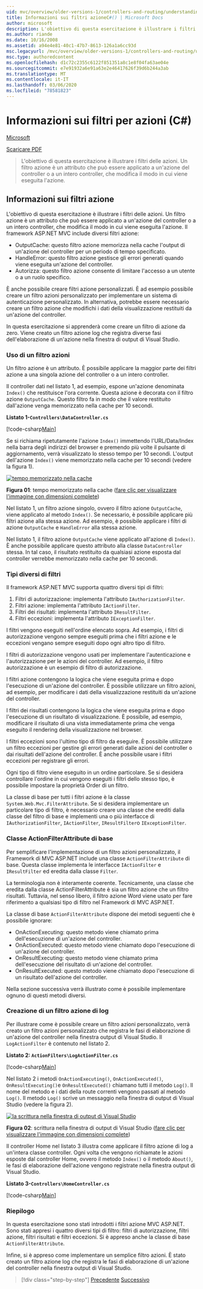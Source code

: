 ```yaml
---
uid: mvc/overview/older-versions-1/controllers-and-routing/understanding-action-filters-cs
title: Informazioni sui filtri azioneC#() | Microsoft Docs
author: microsoft
description: L'obiettivo di questa esercitazione è illustrare i filtri delle azioni. Un filtro azioni è un attributo che può essere applicato a un'azione del controller o a un intero controller...
ms.author: riande
ms.date: 10/16/2008
ms.assetid: a94e4e81-40c1-47b7-8613-126a1a6cc93d
msc.legacyurl: /mvc/overview/older-versions-1/controllers-and-routing/understanding-action-filters-cs
msc.type: authoredcontent
ms.openlocfilehash: d1c72c2355c6122f851351a8c1e8f04fa63ae04e
ms.sourcegitcommit: e7e91932a6e91a63e2e46417626f39d6b244a3ab
ms.translationtype: MT
ms.contentlocale: it-IT
ms.lasthandoff: 03/06/2020
ms.locfileid: "78581823"
---
```

# <a name="understanding-action-filters-c"></a>Informazioni sui filtri per azioni (C#)

[Microsoft](https://github.com/microsoft)

[Scaricare PDF](https://download.microsoft.com/download/e/f/3/ef3f2ff6-7424-48f7-bdaa-180ef64c3490/ASPNET_MVC_Tutorial_14_CS.pdf)

> L'obiettivo di questa esercitazione è illustrare i filtri delle azioni. Un filtro azione è un attributo che può essere applicato a un'azione del controller o a un intero controller, che modifica il modo in cui viene eseguita l'azione.

## <a name="understanding-action-filters"></a>Informazioni sui filtri azione

L'obiettivo di questa esercitazione è illustrare i filtri delle azioni. Un filtro azione è un attributo che può essere applicato a un'azione del controller o a un intero controller, che modifica il modo in cui viene eseguita l'azione. Il framework ASP.NET MVC include diversi filtri azione:

- OutputCache: questo filtro azione memorizza nella cache l'output di un'azione del controller per un periodo di tempo specificato.
- HandleError: questo filtro azione gestisce gli errori generati quando viene eseguita un'azione del controller.
- Autorizza: questo filtro azione consente di limitare l'accesso a un utente o a un ruolo specifico.

È anche possibile creare filtri azione personalizzati. È ad esempio possibile creare un filtro azioni personalizzato per implementare un sistema di autenticazione personalizzato. In alternativa, potrebbe essere necessario creare un filtro azione che modifichi i dati della visualizzazione restituiti da un'azione del controller.

In questa esercitazione si apprenderà come creare un filtro di azione da zero. Viene creato un filtro azione log che registra diverse fasi dell'elaborazione di un'azione nella finestra di output di Visual Studio.

### <a name="using-an-action-filter"></a>Uso di un filtro azioni

Un filtro azione è un attributo. È possibile applicare la maggior parte dei filtri azione a una singola azione del controller o a un intero controller.

Il controller dati nel listato 1, ad esempio, espone un'azione denominata `Index()` che restituisce l'ora corrente. Questa azione è decorata con il filtro azione `OutputCache`. Questo filtro fa in modo che il valore restituito dall'azione venga memorizzato nella cache per 10 secondi.

**Listato 1-`Controllers\DataController.cs`**

[!code-csharp[Main](understanding-action-filters-cs/samples/sample1.cs)]

Se si richiama ripetutamente l'azione `Index()` immettendo l'URL/Data/Index nella barra degli indirizzi del browser e premendo più volte il pulsante di aggiornamento, verrà visualizzato lo stesso tempo per 10 secondi. L'output dell'azione `Index()` viene memorizzato nella cache per 10 secondi (vedere la figura 1).

[![tempo memorizzato nella cache](understanding-action-filters-cs/_static/image2.png)](understanding-action-filters-cs/_static/image1.png)

**Figura 01**: tempo memorizzato nella cache ([fare clic per visualizzare l'immagine con dimensioni complete](understanding-action-filters-cs/_static/image3.png))

Nel listato 1, un filtro azione singolo, ovvero il filtro azione `OutputCache`, viene applicato al metodo `Index()`. Se necessario, è possibile applicare più filtri azione alla stessa azione. Ad esempio, è possibile applicare i filtri di azione `OutputCache` e `HandleError` alla stessa azione.

Nel listato 1, il filtro azione `OutputCache` viene applicato all'azione di `Index()`. È anche possibile applicare questo attributo alla classe `DataController` stessa. In tal caso, il risultato restituito da qualsiasi azione esposta dal controller verrebbe memorizzato nella cache per 10 secondi.

### <a name="the-different-types-of-filters"></a>Tipi diversi di filtri

Il framework ASP.NET MVC supporta quattro diversi tipi di filtri:

1. Filtri di autorizzazione: implementa l'attributo `IAuthorizationFilter`.
2. Filtri azione: implementa l'attributo `IActionFilter`.
3. Filtri dei risultati: implementa l'attributo `IResultFilter`.
4. Filtri eccezioni: implementa l'attributo `IExceptionFilter`.

I filtri vengono eseguiti nell'ordine elencato sopra. Ad esempio, i filtri di autorizzazione vengono sempre eseguiti prima che i filtri azione e le eccezioni vengano sempre eseguiti dopo ogni altro tipo di filtro.

I filtri di autorizzazione vengono usati per implementare l'autenticazione e l'autorizzazione per le azioni del controller. Ad esempio, il filtro autorizzazione è un esempio di filtro di autorizzazione.

I filtri azione contengono la logica che viene eseguita prima e dopo l'esecuzione di un'azione del controller. È possibile utilizzare un filtro azioni, ad esempio, per modificare i dati della visualizzazione restituiti da un'azione del controller.

I filtri dei risultati contengono la logica che viene eseguita prima e dopo l'esecuzione di un risultato di visualizzazione. È possibile, ad esempio, modificare il risultato di una vista immediatamente prima che venga eseguito il rendering della visualizzazione nel browser.

I filtri eccezioni sono l'ultimo tipo di filtro da eseguire. È possibile utilizzare un filtro eccezioni per gestire gli errori generati dalle azioni del controller o dai risultati dell'azione del controller. È anche possibile usare i filtri eccezioni per registrare gli errori.

Ogni tipo di filtro viene eseguito in un ordine particolare. Se si desidera controllare l'ordine in cui vengono eseguiti i filtri dello stesso tipo, è possibile impostare la proprietà Order di un filtro.

La classe di base per tutti i filtri azione è la classe `System.Web.Mvc.FilterAttribute`. Se si desidera implementare un particolare tipo di filtro, è necessario creare una classe che erediti dalla classe del filtro di base e implementi una o più interfacce di `IAuthorizationFilter`, `IActionFilter`, `IResultFilter`o `IExceptionFilter`.

### <a name="the-base-actionfilterattribute-class"></a>Classe ActionFilterAttribute di base

Per semplificare l'implementazione di un filtro azioni personalizzato, il Framework di MVC ASP.NET include una classe `ActionFilterAttribute` di base. Questa classe implementa le interfacce `IActionFilter` e `IResultFilter` ed eredita dalla classe `Filter`.

La terminologia non è interamente coerente. Tecnicamente, una classe che eredita dalla classe ActionFilterAttribute è sia un filtro azione che un filtro risultati. Tuttavia, nel senso libero, il filtro azione Word viene usato per fare riferimento a qualsiasi tipo di filtro nel Framework di MVC ASP.NET.

La classe di base `ActionFilterAttribute` dispone dei metodi seguenti che è possibile ignorare:

- OnActionExecuting: questo metodo viene chiamato prima dell'esecuzione di un'azione del controller.
- OnActionExecuted: questo metodo viene chiamato dopo l'esecuzione di un'azione del controller.
- OnResultExecuting: questo metodo viene chiamato prima dell'esecuzione del risultato di un'azione del controller.
- OnResultExecuted: questo metodo viene chiamato dopo l'esecuzione di un risultato dell'azione del controller.

Nella sezione successiva verrà illustrato come è possibile implementare ognuno di questi metodi diversi.

### <a name="creating-a-log-action-filter"></a>Creazione di un filtro azione di log

Per illustrare come è possibile creare un filtro azioni personalizzato, verrà creato un filtro azioni personalizzato che registra le fasi di elaborazione di un'azione del controller nella finestra output di Visual Studio. Il `LogActionFilter` è contenuto nel listato 2.

**Listato 2: `ActionFilters\LogActionFilter.cs`**

[!code-csharp[Main](understanding-action-filters-cs/samples/sample2.cs)]

Nel listato 2 i metodi `OnActionExecuting()`, `OnActionExecuted()`, `OnResultExecuting()`e `OnResultExecuted()` chiamano tutti il metodo `Log()`. Il nome del metodo e i dati della route correnti vengono passati al metodo `Log()`. Il metodo `Log()` scrive un messaggio nella finestra di output di Visual Studio (vedere la figura 2).

[![la scrittura nella finestra di output di Visual Studio](understanding-action-filters-cs/_static/image5.png)](understanding-action-filters-cs/_static/image4.png)

**Figura 02**: scrittura nella finestra di output di Visual Studio ([fare clic per visualizzare l'immagine con dimensioni complete](understanding-action-filters-cs/_static/image6.png))

Il controller Home nel listato 3 illustra come applicare il filtro azione di log a un'intera classe controller. Ogni volta che vengono richiamate le azioni esposte dal controller Home, ovvero il metodo `Index()` o il metodo `About()`, le fasi di elaborazione dell'azione vengono registrate nella finestra output di Visual Studio.

**Listato 3-`Controllers\HomeController.cs`**

[!code-csharp[Main](understanding-action-filters-cs/samples/sample3.cs)]

### <a name="summary"></a>Riepilogo

In questa esercitazione sono stati introdotti i filtri azione MVC ASP.NET. Sono stati appresi i quattro diversi tipi di filtro: filtri di autorizzazione, filtri azione, filtri risultati e filtri eccezioni. Si è appreso anche la classe di base `ActionFilterAttribute`.

Infine, si è appreso come implementare un semplice filtro azioni. È stato creato un filtro azione log che registra le fasi di elaborazione di un'azione del controller nella finestra output di Visual Studio.

> [!div class="step-by-step"]
> [Precedente](asp-net-mvc-routing-overview-cs.md)
> [Successivo](improving-performance-with-output-caching-cs.md)
